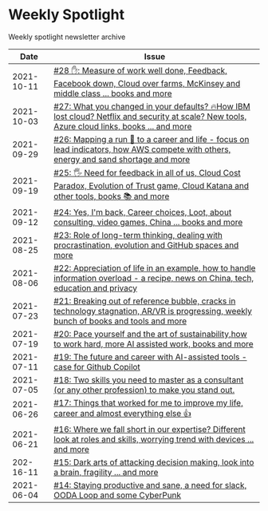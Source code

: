 # Weekly Spotlight
Weekly spotlight newsletter archive



| Date       | Issue                                                        |
| ---------- | ------------------------------------------------------------ |
| 2021-10-11 | [#28 ✋: Measure of work well done, Feedback, Facebook down, Cloud over farms, McKinsey and middle class ... books and more](https://github.com/tonyszko/newsletter/blob/main/issues/Weekly-spotlight-28.md) |
| 2021-10-03 | [#27: What you changed in your defaults? 🔥How IBM lost cloud? Netflix and security at scale? New tools, Azure cloud links, books ... and more](https://github.com/tonyszko/newsletter/blob/main/issues/Weekly-spotlight-27.md) |
| 2021-09-29 | [#26: Mapping a run 🏃 to a career and life - focus on lead indicators, how AWS compete with others, energy and sand shortage and more ](https://github.com/tonyszko/newsletter/blob/main/issues/Weekly-spotlight-26.md) |
| 2021-09-19 | [#25: 🖐️ Need for feedback in all of us, Cloud Cost Paradox, Evolution of Trust game, Cloud Katana and other tools, books 📚 and more  ](https://github.com/tonyszko/newsletter/blob/main/issues/Weekly-spotlight-25.md) |
| 2021-09-12 | [#24: Yes, I'm back, Career choices, Loot, about consulting, video games, China ... books and more](https://github.com/tonyszko/newsletter/blob/main/issues/Weekly-spotlight-24.md) |
| 2021-08-25 | [#23: Role of long-term thinking, dealing with procrastination, evolution and GitHub spaces and more ](https://github.com/tonyszko/newsletter/blob/main/issues/Weekly-spotlight-23.md) |
| 2021-08-06 | [#22: Appreciation of life in an example, how to handle  information overload - a recipe, news on China, tech, education and  privacy](https://github.com/tonyszko/newsletter/blob/main/issues/Weekly-spotlight-22.md) |
| 2021-07-23 | [#21: Breaking out of  reference bubble, cracks in technology stagnation, AR/VR is progressing, weekly bunch of books and tools and more](https://github.com/tonyszko/newsletter/blob/main/issues/Weekly-spotlight-21.md) |
| 2021-07-19 | [#20: Pace yourself and the art of  sustainability,how to work hard, more AI assisted work, books and more](https://github.com/tonyszko/newsletter/blob/main/issues/Weekly-spotlight-20.md) |
| 2021-07-11 | [#19: The future and career with AI-assisted tools - case for Github Copilot](https://github.com/tonyszko/newsletter/blob/main/issues/Weekly-spotlight-19.md) |
| 2021-07-05 | [#18: Two skills you need to master as a consultant (or any other profession) to make you stand out.](https://github.com/tonyszko/newsletter/blob/main/issues/Weekly-spotlight-18.md) |
| 2021-06-26 | [#17: Things that worked for me to improve my life, career and almost everything else 👍](https://github.com/tonyszko/newsletter/blob/main/issues/Weekly-spotlight-17.md) |
| 2021-06-21 | [#16: Where we fall short in our expertise? Different look at roles and skills, worrying trend with devices  ... and more](https://github.com/tonyszko/newsletter/blob/main/issues/Weekly-spotlight-16.md) |
| 202-16-11  | [#15: Dark arts of attacking decision making, look into a brain, fragility ... and more](https://github.com/tonyszko/newsletter/blob/main/issues/Weekly-spotlight-15.md) |
| 2021-06-04 | [#14: Staying productive and sane, a need for slack, OODA Loop and some CyberPunk](https://github.com/tonyszko/newsletter/blob/main/issues/Weekly-spotlight-14.md) |

